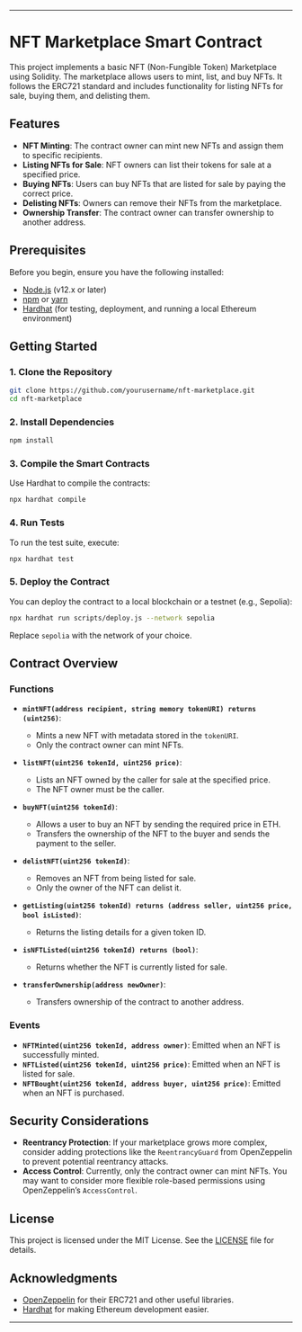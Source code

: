 ---

# NFT Marketplace Smart Contract

This project implements a basic NFT (Non-Fungible Token) Marketplace using Solidity. The marketplace allows users to mint, list, and buy NFTs. It follows the ERC721 standard and includes functionality for listing NFTs for sale, buying them, and delisting them.

## Features

- **NFT Minting**: The contract owner can mint new NFTs and assign them to specific recipients.
- **Listing NFTs for Sale**: NFT owners can list their tokens for sale at a specified price.
- **Buying NFTs**: Users can buy NFTs that are listed for sale by paying the correct price.
- **Delisting NFTs**: Owners can remove their NFTs from the marketplace.
- **Ownership Transfer**: The contract owner can transfer ownership to another address.

## Prerequisites

Before you begin, ensure you have the following installed:

- [Node.js](https://nodejs.org/) (v12.x or later)
- [npm](https://www.npmjs.com/) or [yarn](https://yarnpkg.com/)
- [Hardhat](https://hardhat.org/) (for testing, deployment, and running a local Ethereum environment)

## Getting Started

### 1. Clone the Repository

```bash
git clone https://github.com/yourusername/nft-marketplace.git
cd nft-marketplace
```

### 2. Install Dependencies

```bash
npm install
```

### 3. Compile the Smart Contracts

Use Hardhat to compile the contracts:

```bash
npx hardhat compile
```

### 4. Run Tests

To run the test suite, execute:

```bash
npx hardhat test
```

### 5. Deploy the Contract

You can deploy the contract to a local blockchain or a testnet (e.g., Sepolia):

```bash
npx hardhat run scripts/deploy.js --network sepolia
```

Replace `sepolia` with the network of your choice.

## Contract Overview

### Functions

- **`mintNFT(address recipient, string memory tokenURI) returns (uint256)`**: 
  - Mints a new NFT with metadata stored in the `tokenURI`.
  - Only the contract owner can mint NFTs.

- **`listNFT(uint256 tokenId, uint256 price)`**: 
  - Lists an NFT owned by the caller for sale at the specified price.
  - The NFT owner must be the caller.

- **`buyNFT(uint256 tokenId)`**: 
  - Allows a user to buy an NFT by sending the required price in ETH.
  - Transfers the ownership of the NFT to the buyer and sends the payment to the seller.

- **`delistNFT(uint256 tokenId)`**: 
  - Removes an NFT from being listed for sale.
  - Only the owner of the NFT can delist it.

- **`getListing(uint256 tokenId) returns (address seller, uint256 price, bool isListed)`**: 
  - Returns the listing details for a given token ID.

- **`isNFTListed(uint256 tokenId) returns (bool)`**: 
  - Returns whether the NFT is currently listed for sale.

- **`transferOwnership(address newOwner)`**: 
  - Transfers ownership of the contract to another address.

### Events

- **`NFTMinted(uint256 tokenId, address owner)`**: Emitted when an NFT is successfully minted.
- **`NFTListed(uint256 tokenId, uint256 price)`**: Emitted when an NFT is listed for sale.
- **`NFTBought(uint256 tokenId, address buyer, uint256 price)`**: Emitted when an NFT is purchased.

## Security Considerations

- **Reentrancy Protection**: If your marketplace grows more complex, consider adding protections like the `ReentrancyGuard` from OpenZeppelin to prevent potential reentrancy attacks.
- **Access Control**: Currently, only the contract owner can mint NFTs. You may want to consider more flexible role-based permissions using OpenZeppelin’s `AccessControl`.

## License

This project is licensed under the MIT License. See the [LICENSE](LICENSE) file for details.

## Acknowledgments

- [OpenZeppelin](https://openzeppelin.com/) for their ERC721 and other useful libraries.
- [Hardhat](https://hardhat.org/) for making Ethereum development easier.

---